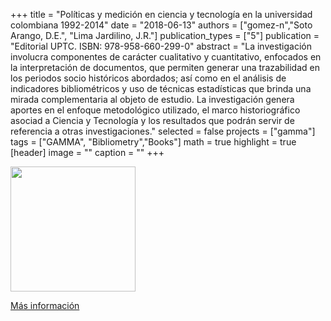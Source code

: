 +++
title = "Políticas y medición en ciencia y tecnología en la universidad colombiana 1992-2014"
date = "2018-06-13"
authors = ["gomez-n","Soto Arango, D.E.", "Lima Jardilino, J.R."]
publication_types = ["5"]
publication = "Editorial UPTC. ISBN: 978-958-660-299-0"
abstract = "La investigación involucra componentes de carácter cualitativo y cuantitativo, enfocados en la interpretación de documentos, que permiten generar una trazabilidad en los periodos socio históricos abordados; así como en el análisis de indicadores bibliométricos y uso de técnicas estadísticas que brinda una mirada complementaria al objeto de estudio.  La investigación genera aportes en el enfoque metodológico utilizado, el marco historiográfico asociad a Ciencia y Tecnología y los resultados que podrán servir de referencia a otras investigaciones."
selected = false
projects = ["gamma"]
tags = ["GAMMA", "Bibliometry","Books"]
math = true
highlight = true
[header]
image = ""
caption = ""
+++

<img src="https://simehbucket.s3.amazonaws.com/images/ecbf39cc05c48884b1f7d533b11185f8-medium.jpg" width = 200>

[Más información](https://editorial.uptc.edu.co/gpd-politicas-y-medicion-en-ciencia-y-tecnologia-en-la-universidad-colombiana-1992-2014-9789586602990.html)
